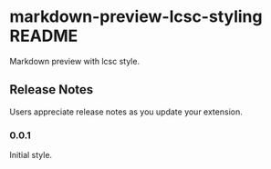 # markdown-preview-lcsc-styling README

Markdown preview with lcsc style.

## Release Notes

Users appreciate release notes as you update your extension.

### 0.0.1

Initial style.
